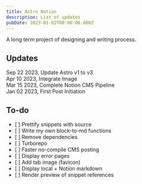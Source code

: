 ```yaml
---
title: Astro Notion
description: List of updates
pubDate: 2023-01-02T00:00:00.000Z
---
```


A long term project of designing and writing process.

## Updates

Sep 22 2023, Update Astro v1 to v3\
Apr 10 2023, Integrate Image\
Mar 15 2023, Complete Notion CMS Pipeline\
Jan 02 2023, First Post Initiation

## To-do

* \[ ] Prettify snippets with source
* \[ ] Write my own block-to-md functions
* \[ ] Remove dependencies
* \[ ] Turborepo
* \[ ] Faster no-compile CMS posting
* \[ ] Display error pages
* \[ ] Add tab image (favicon)
* \[ ] Display local + Notion markdown
* \[ ] Render preview of snippet references
